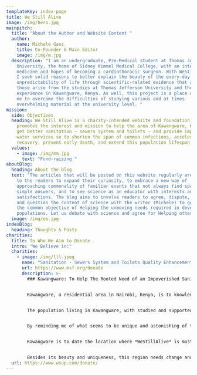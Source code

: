 ```yaml
---
templateKey: index-page
title: We Still Alive
image: /img/hero.jpg
mainpitch:
  title: "About the Author and Website Content "
  author:
    name: Michele Ganz
    title: Co-Founder & Main Editor
    image: /img/m.jpg
  description: "I am an undergraduate, Pre-Medical student at Thomas Jefferson
    University, the home of Sidney Kimmel Medical College, with an interest in
    medicine and hopes of becoming a cardiothoracic surgeon. With WeStillAlive,
    I seek solid reasons to better explain the beauty of the every-day
    unpredictability of life through scientific-related evidence that as well
    those arise from the studies at Thomas Jefferson University and the African
    experience in Kawangware, Kenya. As well, this project is a place useful to
    me to overcome the difficulties of studying various and at times
    overwhelming material at the university level. "
mission:
  side: Objectives
  heading: We Still Alive is a charity-intended website and foundation that
    promotes the interest and mission to help the area of Kawangware, Kenya, to
    get better sanitation – sewers system and toilets – and provide improved
    water services so to shorten the span of common infections, accelerate
    recovery, prevent early death, and extend this population lifespan.
  values:
    - image: /img/mm.jpg
      text: "Fund-raising "
aboutBlog:
  heading: About the blog
  text: "The articles that will be posted on this website regularly are a chance
    to the readers to expand their curiosity, to embrace a new way of
    approaching commonality of familiar events that not always find space to
    simple answers, and to see science as an educator with interests and
    satisfactions. The blog aims to involve readers to agree, dispute, engage
    and question the content of science with the writer (Michele) to go to share
    the common objective of Helping the unmoving needs required in developing
    populations. Let us debate with science and agree for Helping others. "
  image: /img/ee.jpg
indexBlog:
  heading: Thoughts & Posts
charities:
  title: To Who We Aim to Donate
  intro: "We Believe in:"
  charities:
    - image: /img/lll.jpeg
      name: "Sanitation - Sewers System and Toilets Quality Enhancement "
      url: https://www.msf.org/donate
      description: >-
        ### Kawangware: To Help The Rooted Need of an Impoverished Sanitation


        Kawangware, a residential area in Nairobi, Kenya, is to knowledge and experience a place of both fortune and sadness.


        The population living in Kawangware, with studied and supported evidence, seems to be particularly prone to be successful in sports related to high velocities, such as long-distance run competitions. Genetics and environmental (diet) factors present in this area play an important role in determining the success of these athletes. Olympians but also marathon famous winners in running events are known to be coming from this area, indeed.


        By reminding me of what seems to be unique and astonishing of this population, however, I have to unwillingly say that this attraction shades into uncertainty and sadness also. Kawangware is indeed one of the most impoverished locations of the whole African continent. Sanitation in this area is highly inadequate and hardly meets the basic standards of hygiene and water security.


        Kawangware is to date the location where *WeStillAlive* is mostly prone to consider to help and provide support to water and sanitaton (toilets and sewering systems) services to improve monitoring infrastructures quality and operational services to water purity and sustainability. Promoting costumers demand and infrastructures renowation such as old water pipes, are key solution but also challenges to the issue which requires careful attention. 


        Besides its beauty and uniqueness, this region needs change and change needs intentions. *WeStillAlive* considers population health of this location important, and through improvement in sanitation and water supply, change is no more a need but a possibility. Lets try to help.
  url: https://www.wsup.com/donate/
---
```


